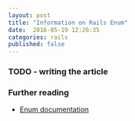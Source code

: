 ```yaml
---
layout: post
title: "Information on Rails Enum"
date:  2016-05-19 12:26:35
categories: rails
published: false
---
```

### TODO - writing the article

### Further reading
* [Enum documentation](http://edgeapi.rubyonrails.org/classes/ActiveRecord/Enum.html)
